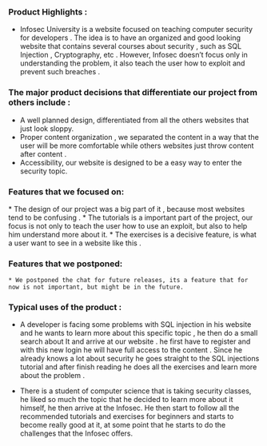 <h3>Product Highlights :</h3>

 * Infosec University is a website focused on teaching computer security for developers . The idea is to have an organized and good looking website that contains several courses about security , such as SQL Injection , Cryptography, etc . However, Infosec  doesn’t focus only in understanding the problem, it also teach the user how to exploit and prevent such breaches  .

<h3>The major product decisions that differentiate our project from others include :</h3>

 * A well planned design, differentiated from all the others websites that just look sloppy.
 * Proper content organization ,  we separated the content in a way that the user will be more comfortable while others websites just throw content after content .
 * Accessibility, our website is designed to be a easy way to enter the security topic.

<h3>Features that we focused on:</h3>
 *	The design of our project was a big part of it , because most websites tend to be confusing .
 *	The tutorials is a important part of the project, our focus is not only to teach the user how to use an exploit, but also to help him understand more about it.
 *	The exercises is a decisive feature, is what a user want to see in a website like this .

<h3>Features that we postponed:</h3>

 	* We postponed the chat for future releases, its a feature that for now is not important, but might be in the future.

<h3>Typical uses of the product :</h3>

 * A developer is facing some problems with SQL injection in his website and he wants to learn more about this specific topic , he then do a small search about It and arrive at our website . he first have to register and with this new login he will have full access to the content . Since he already knows a lot about security he goes straight to the SQL injections tutorial and after finish reading he does all the exercises and learn more about the problem .

 * There is a student of computer science that is taking security classes,  he liked so much the topic that he decided to learn more about it himself, he then arrive at the Infosec. He then start to follow all the recommended tutorials and exercises for beginners and starts to become really good at it, at some point that he starts to do the challenges that the Infosec offers.
